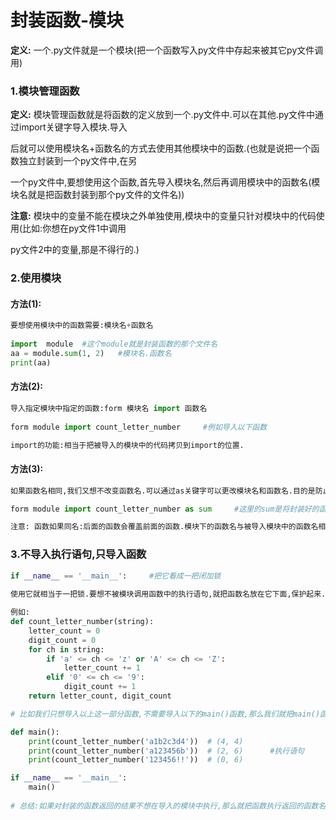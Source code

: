 # 封装函数-模块

**定义:**  一个.py文件就是一个模块(把一个函数写入py文件中存起来被其它py文件调用)

### 1.模块管理函数

**定义:** 模块管理函数就是将函数的定义放到一个.py文件中.可以在其他.py文件中通过import关键字导入模块.导入

后就可以使用模块名+函数名的方式去使用其他模块中的函数.(也就是说把一个函数独立封装到一个py文件中,在另

一个py文件中,要想使用这个函数,首先导入模块名,然后再调用模块中的函数名(模块名就是把函数封装到那个py文件的文件名))

**注意:** 模块中的变量不能在模块之外单独使用,模块中的变量只针对模块中的代码使用(比如:你想在py文件1中调用

py文件2中的变量,那是不得行的.)

### 2.使用模块

#### 方法(1):

```python
要想使用模块中的函数需要:模块名+函数名
  
import  module  #这个module就是封装函数的那个文件名
aa = module.sum(1, 2)   #模块名.函数名
print(aa)
```

#### 方法(2):

```python
导入指定模块中指定的函数:form 模块名 import 函数名
  
form module import count_letter_number     #例如导入以下函数

import的功能:相当于把被导入的模块中的代码拷贝到import的位置.
```

#### 方法(3):

```python
如果函数名相同,我们又想不改变函数名.可以通过as关键字可以更改模块名和函数名.目的是防止命名相同,产生冲突.

form module import count_letter_number as sum     #这里的sum是将封装好的函数名count_letter_number在调用时零时更改为sum

注意: 函数如果同名:后面的函数会覆盖前面的函数.模块下的函数名与被导入模块中的函数名相同时,则会执行模块下的函数,不会执行模块中的函数.
```

### 3.不导入执行语句,只导入函数

```python
if __name__ == '__main__':     #把它看成一把闭加锁
  
使用它就相当于一把锁.要想不被模块调用函数中的执行语句,就把函数名放在它下面,保护起来.
```

```python
例如:
def count_letter_number(string):
    letter_count = 0
    digit_count = 0
    for ch in string:
        if 'a' <= ch <= 'z' or 'A' <= ch <= 'Z':
            letter_count += 1
        elif '0' <= ch <= '9':
            digit_count += 1
    return letter_count, digit_count

# 比如我们只想导入以上这一部分函数,不需要导入以下的main()函数,那么我们就把main()函数执行的返回值放在if里面.main()函数只能在本文件名中执行,不会被其他模块调用.

def main():
    print(count_letter_number('a1b2c3d4'))  # (4, 4)
    print(count_letter_number('a123456b'))  # (2, 6)      #执行语句
    print(count_letter_number('123456!!'))  # (0, 6)

if __name__ == '__main__':
    main()
    
# 总结:如果对封装的函数返回的结果不想在导入的模块中执行,那么就把函数执行返回的函数名放在if __name__ == '__main__':下面保护起来.它就相当于一把闭加锁.
```


